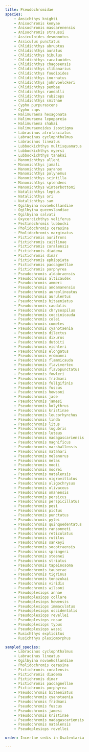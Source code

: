 ```yaml
---
title: Pseudochromidae
species:
    - Amsichthys knighti
    - Anisochromis kenyae
    - Anisochromis mascarenensis
    - Anisochromis straussi
    - Assiculoides desmonotus
    - Assiculus punctatus
    - Chlidichthys abruptus
    - Chlidichthys auratus
    - Chlidichthys bibulus
    - Chlidichthys cacatuoides
    - Chlidichthys chagosensis
    - Chlidichthys clibanarius
    - Chlidichthys foudioides
    - Chlidichthys inornatus
    - Chlidichthys johnvoelckeri
    - Chlidichthys pembae
    - Chlidichthys randalli
    - Chlidichthys rubiceps
    - Chlidichthys smithae
    - Cypho purpurascens
    - Cypho zaps
    - Halimuraena hexagonata
    - Halimuraena lepopareia
    - Halimuraena shakai
    - Halimuraenoides isostigma
    - Labracinus atrofasciatus
    - Labracinus cyclophthalmus
    - Labracinus lineatus
    - Lubbockichthys multisquamatus
    - Lubbockichthys myersi
    - Lubbockichthys tanakai
    - Manonichthys alleni
    - Manonichthys jamali
    - Manonichthys paranox
    - Manonichthys polynemus
    - Manonichthys scintilla
    - Manonichthys splendens
    - Manonichthys winterbottomi
    - Natalichthys leptus
    - Natalichthys ori
    - Natalichthys sam
    - Ogilbyina novaehollandiae
    - Ogilbyina queenslandiae
    - Ogilbyina salvati
    - Oxycercichthys veliferus
    - Pectinochromis lubbocki
    - Pholidochromis cerasina
    - Pholidochromis marginatus
    - Pictichromis aurifrons
    - Pictichromis caitlinae
    - Pictichromis coralensis
    - Pictichromis diadema
    - Pictichromis dinar
    - Pictichromis ephippiata
    - Pictichromis paccagnellae
    - Pictichromis porphyrea
    - Pseudochromis aldabraensis
    - Pseudochromis alticaudex
    - Pseudochromis ammeri
    - Pseudochromis andamanensis
    - Pseudochromis aureolineatus
    - Pseudochromis aurulentus
    - Pseudochromis bitaeniatus
    - Pseudochromis caudalis
    - Pseudochromis chrysospilus
    - Pseudochromis coccinicauda
    - Pseudochromis colei
    - Pseudochromis cometes
    - Pseudochromis cyanotaenia
    - Pseudochromis dilectus
    - Pseudochromis dixurus
    - Pseudochromis dutoiti
    - Pseudochromis eichleri
    - Pseudochromis elongatus
    - Pseudochromis erdmanni
    - Pseudochromis flammicauda
    - Pseudochromis flavivertex
    - Pseudochromis flavopunctatus
    - Pseudochromis fowleri
    - Pseudochromis fridmani
    - Pseudochromis fuligifinis
    - Pseudochromis fuscus
    - Pseudochromis howsoni
    - Pseudochromis jace
    - Pseudochromis jamesi
    - Pseudochromis kolythrus
    - Pseudochromis kristinae
    - Pseudochromis leucorhynchus
    - Pseudochromis linda
    - Pseudochromis litus
    - Pseudochromis lugubris
    - Pseudochromis luteus
    - Pseudochromis madagascariensis
    - Pseudochromis magnificus
    - Pseudochromis marshallensis
    - Pseudochromis matahari
    - Pseudochromis melanurus
    - Pseudochromis melas
    - Pseudochromis mooii
    - Pseudochromis moorei
    - Pseudochromis natalensis
    - Pseudochromis nigrovittatus
    - Pseudochromis oligochrysus
    - Pseudochromis olivaceus
    - Pseudochromis omanensis
    - Pseudochromis persicus
    - Pseudochromis perspicillatus
    - Pseudochromis pesi
    - Pseudochromis pictus
    - Pseudochromis punctatus
    - Pseudochromis pylei
    - Pseudochromis quinquedentatus
    - Pseudochromis ransonneti
    - Pseudochromis reticulatus
    - Pseudochromis rutilus
    - Pseudochromis sankeyi
    - Pseudochromis socotraensis
    - Pseudochromis springeri
    - Pseudochromis steenei
    - Pseudochromis striatus
    - Pseudochromis tapeinosoma
    - Pseudochromis tauberae
    - Pseudochromis tigrinus
    - Pseudochromis tonozukai
    - Pseudochromis viridis
    - Pseudochromis wilsoni
    - Pseudoplesiops annae
    - Pseudoplesiops collare
    - Pseudoplesiops howensis
    - Pseudoplesiops immaculatus
    - Pseudoplesiops occidentalis
    - Pseudoplesiops revellei
    - Pseudoplesiops rosae
    - Pseudoplesiops typus
    - Pseudoplesiops wassi
    - Rusichthys explicitus
    - Rusichthys plesiomorphus

sampled_species:
    - Labracinus cyclophthalmus
    - Labracinus lineatus
    - Ogilbyina novaehollandiae
    - Pholidochromis cerasina
    - Pictichromis coralensis
    - Pictichromis diadema
    - Pictichromis dinar
    - Pictichromis paccagnellae
    - Pictichromis porphyrea
    - Pseudochromis bitaeniatus
    - Pseudochromis cyanotaenia
    - Pseudochromis fridmani
    - Pseudochromis fuscus
    - Pseudochromis jamesi
    - Pseudochromis kristinae
    - Pseudochromis madagascariensis
    - Pseudochromis natalensis
    - Pseudoplesiops revellei

order: Incertae sedis in Ovalentaria

---
```

